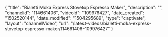 {
    "title": "Bialetti Moka Express Stovetop Espresso Maker",
    "description": "",
    "channelid": "114661406",
    "videoid": "109976427",
    "date_created": "1502520144",
    "date_modified": "1504295689",
    "type": "captivate",
    "layout": "channelVideo",
    "url": "\/latest-videos\/bialetti-moka-express-stovetop-espresso-maker\/114661406-109976427"
}